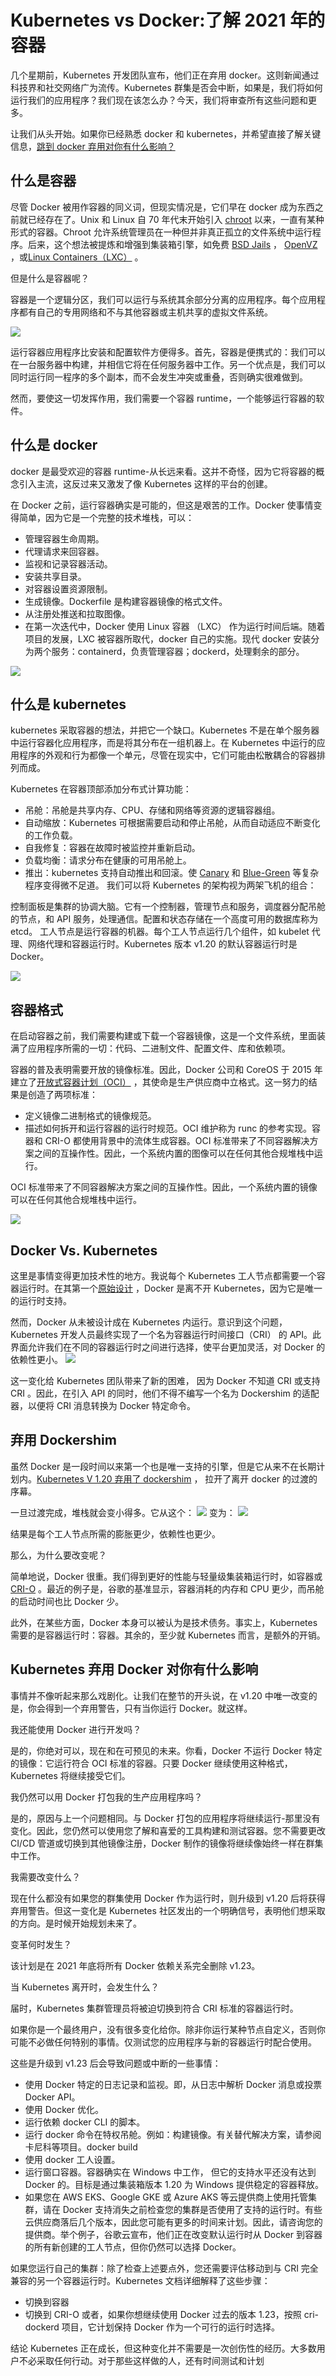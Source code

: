 # Kubernetes vs Docker:了解 2021 年的容器
几个星期前，Kubernetes 开发团队宣布，他们正在弃用 docker。这则新闻通过科技界和社交网络广为流传。Kubernetes 群集是否会中断，如果是，我们将如何运行我们的应用程序？我们现在该怎么办？今天，我们将审查所有这些问题和更多。

让我们从头开始。如果你已经熟悉 docker 和 kubernetes，并希望直接了解关键信息，[跳到 docker 弃用对你有什么影响？](https://semaphoreci.com/blog/kubernetes-vs-docker#h-how-does-kubernetes-deprecating-docker-impact-you)

## 什么是容器
尽管 Docker 被用作容器的同义词，但现实情况是，它们早在 docker 成为东西之前就已经存在了。Unix 和 Linux 自 70 年代末开始引入 [chroot](https://man7.org/linux/man-pages/man2/chroot.2.html) 以来，一直有某种形式的容器。Chroot 允许系统管理员在一种但并非真正孤立的文件系统中运行程序。后来，这个想法被提炼和增强到集装箱引擎，如免费 [BSD Jails](https://docs-dev.freebsd.org/en/books/handbook/jails) ， [OpenVZ](https://openvz.org/) ，或[Linux Containers（LXC）](https://linuxcontainers.org/) 。

但是什么是容器呢？

容器是一个逻辑分区，我们可以运行与系统其余部分分离的应用程序。每个应用程序都有自己的专用网络和不与其他容器或主机共享的虚拟文件系统。

![](../static/images/w3_kubernetes_vs_docker/container-arch.png)

运行容器应用程序比安装和配置软件方便得多。首先，容器是便携式的：我们可以在一台服务器中构建，并相信它将在任何服务器中工作。另一个优点是，我们可以同时运行同一程序的多个副本，而不会发生冲突或重叠，否则确实很难做到。

然而，要使这一切发挥作用，我们需要一个容器 runtime，一个能够运行容器的软件。

## 什么是 docker
docker 是最受欢迎的容器 runtime-从长远来看。这并不奇怪，因为它将容器的概念引入主流，这反过来又激发了像 Kubernetes 这样的平台的创建。

在 Docker 之前，运行容器确实是可能的，但这是艰苦的工作。Docker 使事情变得简单，因为它是一个完整的技术堆栈，可以：

- 管理容器生命周期。
- 代理请求来回容器。
- 监视和记录容器活动。
- 安装共享目录。
- 对容器设置资源限制。
- 生成镜像。Dockerfile 是构建容器镜像的格式文件。
- 从注册处推送和拉取图像。
- 在第一次迭代中，Docker 使用 Linux 容器 （LXC） 作为运行时间后端。随着项目的发展，LXC 被容器所取代，docker 自己的实施。现代 docker 安装分为两个服务：containerd，负责管理容器；dockerd，处理剩余的部分。

![](../static/images/w3_kubernetes_vs_docker/docker-arch.png)

## 什么是 kubernetes
kubernetes 采取容器的想法，并把它一个缺口。Kubernetes 不是在单个服务器中运行容器化应用程序，而是将其分布在一组机器上。在 Kubernetes 中运行的应用程序的外观和行为都像一个单元，尽管在现实中，它们可能由松散耦合的容器排列而成。

Kubernetes 在容器顶部添加分布式计算功能：

- 吊舱：吊舱是共享内存、CPU、存储和网络等资源的逻辑容器组。
- 自动缩放：Kubernetes 可根据需要启动和停止吊舱，从而自动适应不断变化的工作负载。
- 自我修复：容器在故障时被监控并重新启动。
- 负载均衡：请求分布在健康的可用吊舱上。
- 推出：kubernetes 支持自动推出和回滚。使 [Canary](https://semaphoreci.com/blog/what-is-canary-deployment) 和 [Blue-Green](https://semaphoreci.com/blog/continuous-blue-green-deployments-with-kubernetes) 等复杂程序变得微不足道。
我们可以将 Kubernetes 的架构视为两架飞机的组合：

控制面板是集群的协调大脑。它有一个控制器，管理节点和服务，调度器分配吊舱的节点，和 API 服务，处理通信。配置和状态存储在一个高度可用的数据库称为 etcd。
工人节点是运行容器的机器。每个工人节点运行几个组件，如 kubelet 代理、网络代理和容器运行时。Kubernetes 版本 v1.20 的默认容器运行时是 Docker。

![](../static/images/w3_kubernetes_vs_docker/k8s-arch.png)

## 容器格式
在启动容器之前，我们需要构建或下载一个容器镜像，这是一个文件系统，里面装满了应用程序所需的一切：代码、二进制文件、配置文件、库和依赖项。

容器的普及表明需要开放的镜像标准。因此，Docker 公司和 CoreOS 于 2015 年建立了[开放式容器计划（OCI）](https://opencontainers.org/) ，其使命是生产供应商中立格式。这一努力的结果是创造了两项标准：

- 定义镜像二进制格式的镜像规范。
- 描述如何拆开和运行容器的运行时规范。OCI 维护称为 runc 的参考实现。容器和 CRI-O 都使用背景中的流体生成容器。OCI 标准带来了不同容器解决方案之间的互操作性。因此，一个系统内置的图像可以在任何其他合规堆栈中运行。

OCI 标准带来了不同容器解决方案之间的互操作性。因此，一个系统内置的镜像可以在任何其他合规堆栈中运行。

![](../static/images/w3_kubernetes_vs_docker/oci-interoperability.png)

## Docker Vs. Kubernetes
这里是事情变得更加技术性的地方。我说每个 Kubernetes 工人节点都需要一个容器运行时。在其第一个[原始设计](https://github.com/kubernetes/kubernetes/blob/release-0.4/DESIGN.md) ，Docker 是离不开 Kubernetes，因为它是唯一的运行时支持。

然而，Docker 从未被设计成在 Kubernetes 内运行。意识到这个问题，Kubernetes 开发人员最终实现了一个名为容器运行时间接口（CRI） 的 API。此界面允许我们在不同的容器运行时之间进行选择，使平台更加灵活，对 Docker 的依赖性更小。
![](../static/images/w3_kubernetes_vs_docker/cri.png)

这一变化给 Kubernetes 团队带来了新的困难， 因为 Docker 不知道 CRI 或支持 CRI 。因此，在引入 API 的同时，他们不得不编写一个名为 Dockershim 的适配器，以便将 CRI 消息转换为 Docker 特定命令。
## 弃用 Dockershim
虽然 Docker 是一段时间以来第一个也是唯一支持的引擎，但是它从来不在长期计划内。[Kubernetes V 1.20 弃用了 dockershim](https://github.com/kubernetes/kubernetes/blob/master/CHANGELOG/CHANGELOG-1.20.md#deprecation) ， 拉开了离开 docker 的过渡的序幕。

一旦过渡完成，堆栈就会变小得多。它从这个：
![](../static/images/w3_kubernetes_vs_docker/kubelet-dockershim.png)
变为：
![](../static/images/w3_kubernetes_vs_docker/kubelet-containerd.png)

结果是每个工人节点所需的膨胀更少，依赖性也更少。

那么，为什么要改变呢？

简单地说，Docker 很重。我们得到更好的性能与轻量级集装箱运行时，如容器或[CRI-O](https://cri-o.io/) 。最近的例子是，谷歌的基准显示，容器消耗的内存和 CPU 更少，而吊舱的启动时间也比 Docker 少。

此外，在某些方面，Docker 本身可以被认为是技术债务。事实上，Kubernetes 需要的是容器运行时：容器。其余的，至少就 Kubernetes 而言，是额外的开销。

## Kubernetes 弃用 Docker 对你有什么影响
事情并不像听起来那么戏剧化。让我们在整节的开头说，在 v1.20 中唯一改变的是，你会得到一个弃用警告，只有当你运行 Docker。就这样。

我还能使用 Docker 进行开发吗？

是的，你绝对可以，现在和在可预见的未来。你看，Docker 不运行 Docker 特定的镜像：它运行符合 OCI 标准的容器。只要 Docker 继续使用这种格式，Kubernetes 将继续接受它们。

我仍然可以用 Docker 打包我的生产应用程序吗？

是的，原因与上一个问题相同。与 Docker 打包的应用程序将继续运行-那里没有变化。因此，您仍然可以使用您了解和喜爱的工具构建和测试容器。您不需要更改 CI/CD 管道或切换到其他镜像注册，Docker 制作的镜像将继续像始终一样在群集中工作。

我需要改变什么？

现在什么都没有如果您的群集使用 Docker 作为运行时，则升级到 v1.20 后将获得弃用警告。但这一变化是 Kubernetes 社区发出的一个明确信号，表明他们想采取的方向。是时候开始规划未来了。

变革何时发生？

该计划是在 2021 年底将所有 Docker 依赖关系完全删除 v1.23。

当 Kubernetes 离开时，会发生什么？

届时，Kubernetes 集群管理员将被迫切换到符合 CRI 标准的容器运行时。

如果你是一个最终用户，没有很多变化给你。除非你运行某种节点自定义，否则你可能不必做任何特别的事情。仅测试您的应用程序与新的容器运行时配合使用。

这些是升级到 v1.23 后会导致问题或中断的一些事情：

- 使用 Docker 特定的日志记录和监视。即，从日志中解析 Docker 消息或投票 Docker API。
- 使用 Docker 优化。
- 运行依赖 docker CLI 的脚本。
- 运行 docker 命令在特权吊舱。例如：构建镜像。有关替代解决方案，请参阅卡尼科等项目。docker build
- 使用 docker 工人设置。
- 运行窗口容器。容器确实在 Windows 中工作， 但它的支持水平还没有达到 Docker 的。目标是通过集装箱版本 1.20 为 Windows 提供稳定的容器释放。
- 如果您在 AWS EKS、Google GKE 或 Azure AKS 等云提供商上使用托管集群，请在 Docker 支持消失之前检查您的集群是否使用了支持的运行时。有些云供应商落后几个版本，因此您可能有更多的时间来计划。因此，请咨询您的提供商。举个例子，谷歌云宣布，他们正在改变默认运行时从 Docker 到容器的所有新创建的工人节点，但你仍然可以选择 Docker。

如果您运行自己的集群：除了检查上述要点外，您还需要评估移动到与 CRI 完全兼容的另一个容器运行时。Kubernetes 文档详细解释了这些步骤：

- 切换到容器
- 切换到 CRI-O
或者，如果你想继续使用 Docker 过去的版本 1.23，按照 cri-dockerd 项目，它计划保持 Docker 作为一个可行的运行时选择。

结论
Kubernetes 正在成长，但这种变化并不需要是一次创伤性的经历。大多数用户不必采取任何行动。对于那些这样做的人，还有时间测试和计划

